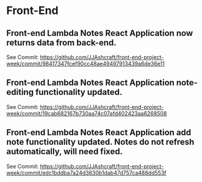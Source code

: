 # Front-End
## Front-end Lambda Notes React Application now returns data from back-end.
See Commit: https://github.com/JJAshcraft/front-end-project-week/commit/98417347fcef90cc48ae49497913439a6de36e11

## Front-end Lambda Notes React Application note-editing functionality updated.
See Commit: https://github.com/JJAshcraft/front-end-project-week/commit/19cab682167b730aa74c07afd402423aa6268508

## Front-end Lambda Notes React Application add note functionality updated. Notes do not refresh automatically, will need fixed.
See Commit: https://github.com/JJAshcraft/front-end-project-week/commit/edc1bddba7a24d3630b1dab47d757ca488dd553f